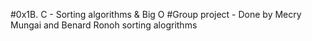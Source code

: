 #0x1B. C - Sorting algorithms & Big O
#Group project - Done by Mecry Mungai and Benard Ronoh
sorting alogrithms
